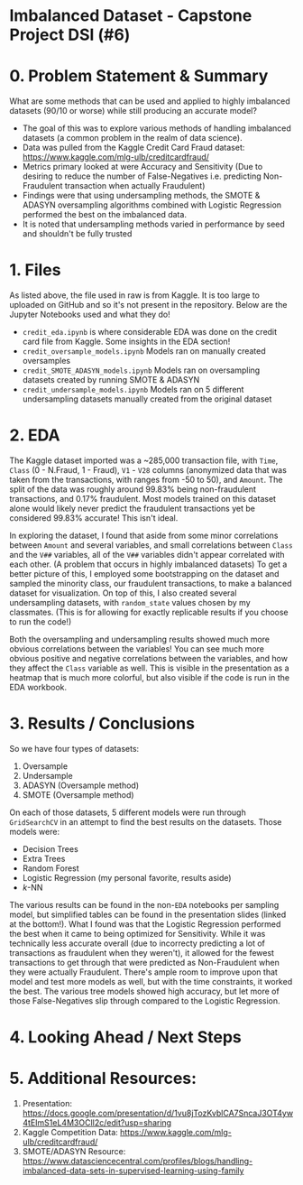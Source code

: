 # Imbalanced Dataset - Capstone Project DSI (#6)



# 0. Problem Statement & Summary
What are some methods that can be used and applied to highly imbalanced datasets (90/10 or worse) while still producing an accurate model?

- The goal of this was to explore various methods of handling imbalanced datasets (a common problem in the realm of data science).
- Data was pulled from the Kaggle Credit Card Fraud dataset: https://www.kaggle.com/mlg-ulb/creditcardfraud/
- Metrics primary looked at were Accuracy and Sensitivity (Due to desiring to reduce the number of False-Negatives i.e. predicting Non-Fraudulent transaction when actually Fraudulent)
- Findings were that using undersampling methods, the SMOTE & ADASYN oversampling algorithms combined with Logistic Regression performed the best on the imbalanced data.
- It is noted that undersampling methods varied in performance by seed and shouldn't be fully trusted


# 1. Files
As listed above, the file used in raw is from Kaggle. It is too large to uploaded on GitHub and so it's not present in the repository. Below are the Jupyter Notebooks used and what they do!

- `credit_eda.ipynb` is where considerable EDA was done on the credit card file from Kaggle. Some insights in the EDA section!
- `credit_oversample_models.ipynb` Models ran on manually created oversamples
- `credit_SMOTE_ADASYN_models.ipynb` Models ran on oversampling datasets created by running SMOTE & ADASYN
- `credit_undersample_models.ipynb` Models ran on 5 different undersampling datasets manually created from the original dataset


# 2. EDA
The Kaggle dataset imported was a ~285,000 transaction file, with `Time`, `Class` (0 - N.Fraud, 1 - Fraud), `V1` - `V28` columns (anonymized data that was taken from the transactions, with ranges from -50 to 50), and `Amount`. The split of the data was roughly around 99.83% being non-fraudulent transactions, and 0.17% fraudulent. Most models trained on this dataset alone would likely never predict the fraudulent transactions yet be considered 99.83% accurate! This isn't ideal.

In exploring the dataset, I found that aside from some minor correlations between `Amount` and several variables, and small correlations between `Class` and the `V##` variables, all of the `V##` variables didn't appear correlated with each other. (A problem that occurs in highly imbalanced datasets) To get a better picture of this, I employed some bootstrapping on the dataset and sampled the minority class, our fraudulent transactions, to make a balanced dataset for visualization. On top of this, I also created several undersampling datasets, with `random_state` values chosen by my classmates. (This is for allowing for exactly replicable results if you choose to run the code!)

Both the oversampling and undersampling results showed much more obvious correlations between the variables! You can see much more obvious positive and negative correlations between the variables, and how they affect the `Class` variable as well. This is visible in the presentation as a heatmap that is much more colorful, but also visible if the code is run in the EDA workbook.


# 3. Results / Conclusions
So we have four types of datasets:
1. Oversample
2. Undersample
3. ADASYN (Oversample method)
4. SMOTE (Oversample method)

On each of those datasets, 5 different models were run through `GridSearchCV` in an attempt to find the best results on the datasets. Those models were:
- Decision Trees
- Extra Trees
- Random Forest
- Logistic Regression (my personal favorite, results aside)
- $k$-NN

The various results can be found in the non-`EDA` notebooks per sampling model, but simplified tables can be found in the presentation slides (linked at the bottom!). What I found was that the Logistic Regression performed the best when it came to being optimized for Sensitivity. While it was technically less accurate overall (due to incorrecty predicting a lot of transactions as fraudulent when they weren't), it allowed for the fewest transactions to get through that were predicted as Non-Fraudulent when they were actually Fraudulent. There's ample room to improve upon that model and test more models as well, but with the time constraints, it worked the best. The various tree models showed high accuracy, but let more of those False-Negatives slip through compared to the Logistic Regression. 


# 4. Looking Ahead / Next Steps




# 5. Additional Resources:

1. Presentation: https://docs.google.com/presentation/d/1vu8jTozKvblCA7SncaJ3OT4yw4tEImS1eL4M3OClI2c/edit?usp=sharing
2. Kaggle Competition Data: https://www.kaggle.com/mlg-ulb/creditcardfraud/
3. SMOTE/ADASYN Resource: https://www.datasciencecentral.com/profiles/blogs/handling-imbalanced-data-sets-in-supervised-learning-using-family

